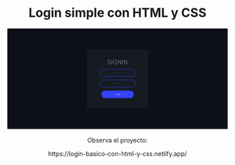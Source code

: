 <h1 align="center"> Login simple con HTML y CSS </h1>
<p align="center">
  <img src="/screencapture.png" title="hover text">
</p>
<p align="center"> Observa el proyecto: </p>
<p align="center"> https://login-basico-con-html-y-css.netlify.app/ </p>
